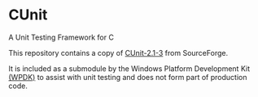 # CUnit
A Unit Testing Framework for C

This repository contains a copy of [CUnit-2.1-3](http://cunit.sourceforge.net/) from SourceForge.

It is included as a submodule by the Windows Platform Development Kit [(WPDK)](https://github.com/wpdk/wpdk)
to assist with unit testing and does not form part of production code.
